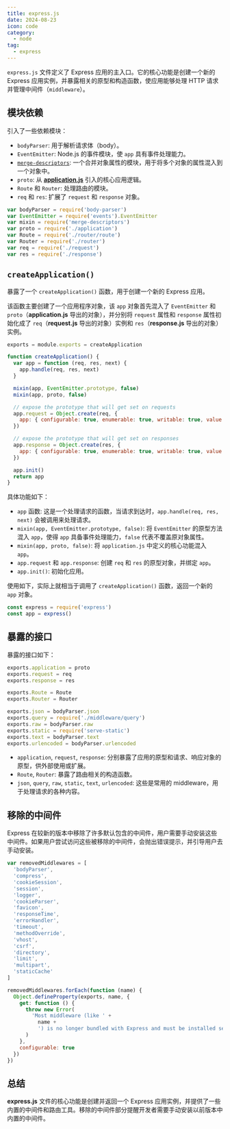 ```yaml
---
title: express.js
date: 2024-08-23
icon: code
category:
  - node
tag:
  - express
---
```


`express.js` 文件定义了 Express 应用的主入口。它的核心功能是创建一个新的 Express 应用实例，并暴露相关的原型和构造函数，使应用能够处理 HTTP 请求并管理中间件（`middleware`）。

## 模块依赖

引入了一些依赖模块：

- `bodyParser`: 用于解析请求体（body）。
- `EventEmitter`: Node.js 的事件模块，使 `app` 具有事件处理能力。
- [`merge-descriptors`](https://www.npmjs.com/package/merge-descriptors): 一个合并对象属性的模块，用于将多个对象的属性混入到一个对象中。
- `proto`: 从 **[application.js](./03-application.js.md)** 引入的核心应用逻辑。
- `Route` 和 `Router`: 处理路由的模块。
- `req` 和 `res`: 扩展了 `request` 和 `response` 对象。

```js
var bodyParser = require('body-parser')
var EventEmitter = require('events').EventEmitter
var mixin = require('merge-descriptors')
var proto = require('./application')
var Route = require('./router/route')
var Router = require('./router')
var req = require('./request')
var res = require('./response')
```

## `createApplication()`

暴露了一个 `createApplication()` 函数，用于创建一个新的 Express 应用。

该函数主要创建了一个应用程序对象，该 `app` 对象首先混入了 `EventEmitter` 和 `proto`（**application.js** 导出的对象），并分别将 `request` 属性和 `response` 属性初始化成了 `req`（**request.js** 导出的对象）实例和 `res`（**response.js** 导出的对象）实例。

```js
exports = module.exports = createApplication

function createApplication() {
  var app = function (req, res, next) {
    app.handle(req, res, next)
  }

  mixin(app, EventEmitter.prototype, false)
  mixin(app, proto, false)

  // expose the prototype that will get set on requests
  app.request = Object.create(req, {
    app: { configurable: true, enumerable: true, writable: true, value: app }
  })

  // expose the prototype that will get set on responses
  app.response = Object.create(res, {
    app: { configurable: true, enumerable: true, writable: true, value: app }
  })

  app.init()
  return app
}
```

具体功能如下：

- `app` 函数: 这是一个处理请求的函数，当请求到达时，`app.handle(req, res, next)` 会被调用来处理请求。
- `mixin(app, EventEmitter.prototype, false)`: 将 `EventEmitter` 的原型方法混入 `app`，使得 `app` 具备事件处理能力，`false` 代表不覆盖原对象属性。
- `mixin(app, proto, false)`: 将 `application.js` 中定义的核心功能混入 `app`。
- `app.request` 和 `app.response`: 创建 `req` 和 `res` 的原型对象，并绑定 `app`。
- `app.init()`: 初始化应用。

使用如下，实际上就相当于调用了 `createApplication()` 函数，返回一个新的 `app` 对象。

```js
const express = require('express')
const app = express()
```

## 暴露的接口

暴露的接口如下：

```js
exports.application = proto
exports.request = req
exports.response = res

exports.Route = Route
exports.Router = Router

exports.json = bodyParser.json
exports.query = require('./middleware/query')
exports.raw = bodyParser.raw
exports.static = require('serve-static')
exports.text = bodyParser.text
exports.urlencoded = bodyParser.urlencoded
```

- `application`, `request`, `response`: 分别暴露了应用的原型和请求、响应对象的原型，供外部使用或扩展。
- `Route`, `Router`: 暴露了路由相关的构造函数。
- `json`, `query`, `raw`, `static`, `text`, `urlencoded`: 这些是常用的 middleware，用于处理请求的各种内容。

## 移除的中间件

Express 在较新的版本中移除了许多默认包含的中间件，用户需要手动安装这些中间件。如果用户尝试访问这些被移除的中间件，会抛出错误提示，并引导用户去手动安装。

```js
var removedMiddlewares = [
  'bodyParser',
  'compress',
  'cookieSession',
  'session',
  'logger',
  'cookieParser',
  'favicon',
  'responseTime',
  'errorHandler',
  'timeout',
  'methodOverride',
  'vhost',
  'csrf',
  'directory',
  'limit',
  'multipart',
  'staticCache'
]

removedMiddlewares.forEach(function (name) {
  Object.defineProperty(exports, name, {
    get: function () {
      throw new Error(
        'Most middleware (like ' +
          name +
          ') is no longer bundled with Express and must be installed separately. Please see https://github.com/senchalabs/connect#middleware.'
      )
    },
    configurable: true
  })
})
```

## 总结

**express.js** 文件的核心功能是创建并返回一个 Express 应用实例，并提供了一些内置的中间件和路由工具。移除的中间件部分提醒开发者需要手动安装以前版本中内置的中间件。
